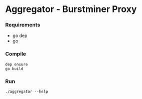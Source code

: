 # Aggregator - Burstminer Proxy

### Requirements
- go dep
- go

### Compile

``` shell
dep ensure
go build
```

### Run

``` shell
./aggregator --help
```
